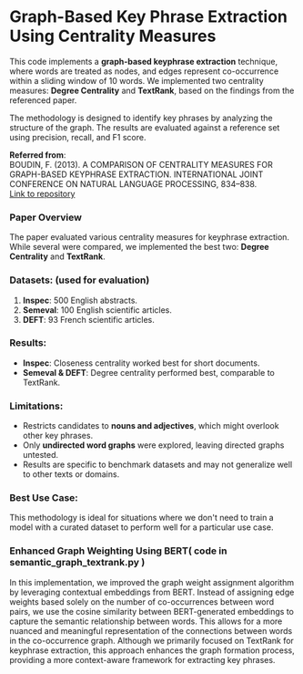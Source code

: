 # Graph-Based Key Phrase Extraction Using Centrality Measures

This code implements a **graph-based keyphrase extraction** technique, where words are treated as nodes, and edges represent co-occurrence within a sliding window of 10 words. We implemented two centrality measures: **Degree Centrality** and **TextRank**, based on the findings from the referenced paper.

The methodology is designed to identify key phrases by analyzing the structure of the graph. The results are evaluated against a reference set using precision, recall, and F1 score.

**Referred from**:  
BOUDIN, F. (2013). A COMPARISON OF CENTRALITY MEASURES FOR GRAPH-BASED KEYPHRASE EXTRACTION. INTERNATIONAL JOINT CONFERENCE ON NATURAL LANGUAGE PROCESSING, 834–838.  
[Link to repository](https://github.com/boudinfl/centrality_measures_ijcnlp13)

### Paper Overview

The paper evaluated various centrality measures for keyphrase extraction. While several were compared, we implemented the best two: **Degree Centrality** and **TextRank**.

### Datasets: (used for evaluation)
1. **Inspec**: 500 English abstracts.
2. **Semeval**: 100 English scientific articles.
3. **DEFT**: 93 French scientific articles.

### Results:
- **Inspec**: Closeness centrality worked best for short documents.
- **Semeval & DEFT**: Degree centrality performed best, comparable to TextRank.

### Limitations:
- Restricts candidates to **nouns and adjectives**, which might overlook other key phrases.
- Only **undirected word graphs** were explored, leaving directed graphs untested.
- Results are specific to benchmark datasets and may not generalize well to other texts or domains.

### Best Use Case:
This methodology is ideal for situations where we don't need to train a model with a curated dataset to perform well for a particular use case.

### Enhanced Graph Weighting Using BERT( code in semantic_graph_textrank.py )
In this implementation, we improved the graph weight assignment algorithm by leveraging contextual embeddings from BERT. Instead of assigning edge weights based solely on the number of co-occurrences between word pairs, we use the cosine similarity between BERT-generated embeddings to capture the semantic relationship between words. This allows for a more nuanced and meaningful representation of the connections between words in the co-occurrence graph. Although we primarily focused on TextRank for keyphrase extraction, this approach enhances the graph formation process, providing a more context-aware framework for extracting key phrases.
